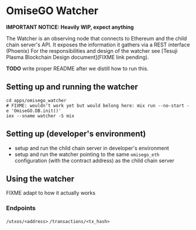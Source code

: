 # OmiseGO Watcher

**IMPORTANT NOTICE: Heavily WIP, expect anything**

The Watcher is an observing node that connects to Ethereum and the child chain server's API.
It exposes the information it gathers via a REST interface (Phoenix)
For the responsibilities and design of the watcher see [Tesuji Plasma Blockchain Design document](FIXME link pending).

**TODO** write proper README after we distill how to run this.

## Setting up and running the watcher

```
cd apps/omisego_watcher
# FIXME: wouldn't work yet but would belong here: mix run --no-start -e 'OmiseGO.DB.init()'
iex --sname watcher -S mix
```

## Setting up (developer's environment)

  - setup and run the child chain server in developer's environment
  - setup and run the watcher pointing to the same `omisego_eth` configuration (with the contract address) as the child chain server

## Using the watcher

FIXME adapt to how it actually works

### Endpoints

`/utxos/<address>`
`/transactions/<tx_hash>`
